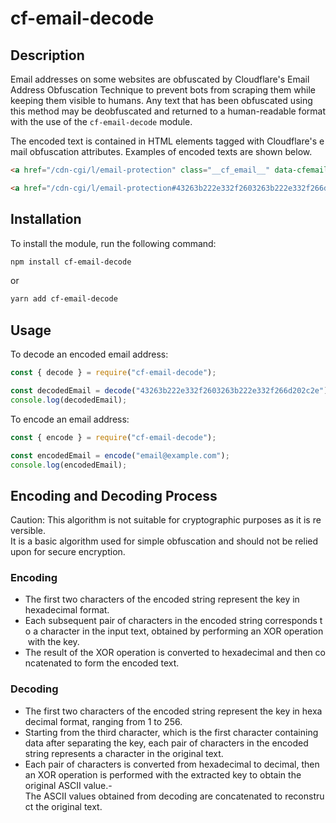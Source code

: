 # cf-email-decode

## Description

Email addresses on some websites are obfuscated by Cloudflare's Email Address Obfuscation Technique to prevent bots from scraping them while keeping them visible to humans. Any text that has been obfuscated using this method may be deobfuscated and returned to a human-readable format with the use of the `cf-email-decode` module.

The encoded text is contained in HTML elements tagged with Cloudflare's email obfuscation attributes.
Examples of encoded texts are shown below.

```html
<a href="/cdn-cgi/l/email-protection" class="__cf_email__" data-cfemail="8be8e4e5ecf9eafff8a7abf2e4feabede4fee5efabeae5abeeeaf8ffeef9abeeececaa">[email protected]</a>

<a href="/cdn-cgi/l/email-protection#43263b222e332f2603263b222e332f266d202c2e"></a>
```

## Installation

To install the module, run the following command:

```bash
npm install cf-email-decode
```
or
```bash
yarn add cf-email-decode
```

## Usage

To decode an encoded email address:

```javascript
const { decode } = require("cf-email-decode");

const decodedEmail = decode("43263b222e332f2603263b222e332f266d202c2e");
console.log(decodedEmail);
```

To encode an email address:

```javascript
const { encode } = require("cf-email-decode");

const encodedEmail = encode("email@example.com");
console.log(encodedEmail);
```

## Encoding and Decoding Process

Caution: This algorithm is not suitable for cryptographic purposes as it is reversible. 
It is a basic algorithm used for simple obfuscation and should not be relied upon for secure encryption.

### Encoding

- The first two characters of the encoded string represent the key in hexadecimal format.
- Each subsequent pair of characters in the encoded string corresponds to a character in the input text, obtained by performing an XOR operation with the key.
- The result of the XOR operation is converted to hexadecimal and then concatenated to form the encoded text.

### Decoding

- The first two characters of the encoded string represent the key in hexadecimal format, ranging from 1 to 256.
- Starting from the third character, which is the first character containing data after separating the key, each pair of characters in the encoded string represents a character in the original text.
- Each pair of characters is converted from hexadecimal to decimal, then an XOR operation is performed with the extracted key to obtain the original ASCII value.- The ASCII values obtained from decoding are concatenated to reconstruct the original text.
